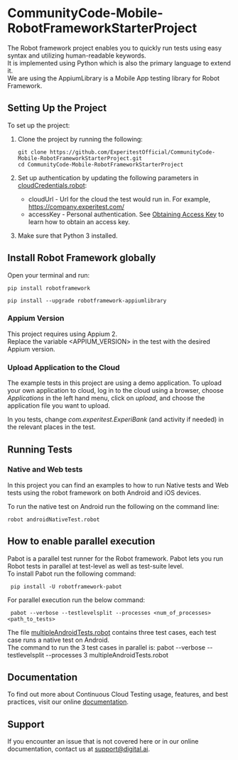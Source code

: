 # CommunityCode-Mobile-RobotFrameworkStarterProject
The Robot framework project enables you to quickly run tests using easy syntax and utilizing human-readable keywords.\
It is implemented using Python which is also the primary language to extend it.\
We are using the AppiumLibrary is a Mobile App testing library for Robot Framework.
## Setting Up the Project

To set up the project:
1. Clone the project by running the following:
   ```
   git clone https://github.com/ExperitestOfficial/CommunityCode-Mobile-RobotFrameworkStarterProject.git
   cd CommunityCode-Mobile-RobotFrameworkStarterProject
   ```   
1. Set up authentication by updating the following parameters in [cloudCredentials.robot](cloudCredentials.robot):
    * cloudUrl - Url for the cloud the test would run in. For example, https://company.experitest.com/
    * accessKey -  Personal authentication. See [Obtaining Access Key](https://docs.digital.ai/bundle/TE/page/obtaining_access_key.html) to learn how to obtain an access key.

3. Make sure that Python 3 installed.
## Install Robot Framework globally
Open your terminal and run:
```
pip install robotframework
```
```
pip install --upgrade robotframework-appiumlibrary
```

### Appium Version
This project requires using Appium 2.\
Replace the variable <APPIUM_VERSION> in the test with the desired Appium version.

### Upload Application to the Cloud
The example tests in this project are using a demo application.
To upload your own application to cloud, log in to the cloud using a browser, choose *Applications* in the left hand menu, click on *upload*, and choose the application file you want to upload.

In you tests, change *com.experitest.ExperiBank* (and activity if needed) in the relevant places in the test.

## Running Tests
### Native and Web tests
In this project you can find an examples to how to run Native tests and Web tests using the robot framework on both Android and iOS devices.


To run the native test on Android run the following on the command line:

```
robot androidNativeTest.robot
```
## How to enable parallel execution
Pabot is a parallel test runner for the Robot framework. Pabot lets you run Robot tests in parallel at test-level as well as test-suite level.\
To install Pabot run the following command:
```
 pip install -U robotframework-pabot
```
For parallel execution run the below command:
```
 pabot --verbose --testlevelsplit --processes <num_of_processes> <path_to_tests> 
``` 
The file [multipleAndroidTests.robot](multipleAndroidTests.robot) contains three test cases, each test case runs a native test on Android.\
The command to run the 3 test cases in parallel is: pabot --verbose --testlevelsplit --processes 3 multipleAndroidTests.robot

## Documentation
To find out more about Continuous Cloud Testing usage, features, and best practices, visit our online [documentation](https://docs.digital.ai/bundle/TE/page/test_execution_home.html).

## Support
If you encounter an issue that is not covered here or in our online documentation, contact us at [support@digital.ai](mailto:support@digital.ai).




